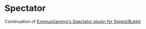 # Spectator
Continuation of [EximiusGaming's Spectator plugin for Spigot/Bukkit](https://bitbucket.org/eximiusgaming/spectator/src/master/)
